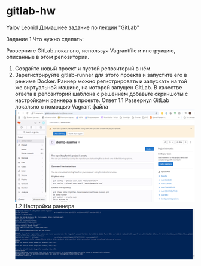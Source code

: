 # gitlab-hw
Yalov Leonid
Домашнее задание по лекции "GitLab"


Задание 1
Что нужно сделать:

Разверните GitLab локально, используя Vagrantfile и инструкцию, описанные в этом репозитории.
1) Создайте новый проект и пустой репозиторий в нём.
2) Зарегистрируйте gitlab-runner для этого проекта и запустите его в режиме Docker. Раннер можно регистрировать и запускать на той же виртуальной машине, на которой запущен GitLab.
В качестве ответа в репозиторий шаблона с решением добавьте скриншоты с настройками раннера в проекте.
Ответ 1.1 
Развернул  GitLab локально с помощью Vagrant  файла
![alt text](image.png)
1.2
Настройки раннера 
![alt text](image-1.png)
